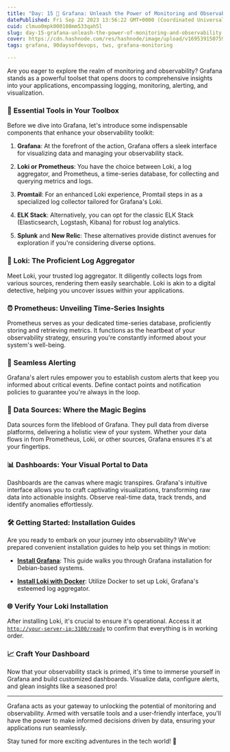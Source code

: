 ```yaml
---
title: "Day: 15 🚀 Grafana: Unleash the Power of Monitoring and Observability"
datePublished: Fri Sep 22 2023 13:56:22 GMT+0000 (Coordinated Universal Time)
cuid: clmuo0mpk000108mm533qah5l
slug: day-15-grafana-unleash-the-power-of-monitoring-and-observability
cover: https://cdn.hashnode.com/res/hashnode/image/upload/v1695391507597/7acf6184-f16b-440e-9f3d-cab30e771cb1.png
tags: grafana, 90daysofdevops, tws, grafana-monitoring

---
```


Are you eager to explore the realm of monitoring and observability? Grafana stands as a powerful toolset that opens doors to comprehensive insights into your applications, encompassing logging, monitoring, alerting, and visualization.

### 🔧 **Essential Tools in Your Toolbox**

Before we dive into Grafana, let's introduce some indispensable components that enhance your observability toolkit:

1. **Grafana**: At the forefront of the action, Grafana offers a sleek interface for visualizing data and managing your observability stack.
    
2. **Loki or Prometheus**: You have the choice between Loki, a log aggregator, and Prometheus, a time-series database, for collecting and querying metrics and logs.
    
3. **Promtail**: For an enhanced Loki experience, Promtail steps in as a specialized log collector tailored for Grafana's Loki.
    
4. **ELK Stack**: Alternatively, you can opt for the classic ELK Stack (Elasticsearch, Logstash, Kibana) for robust log analytics.
    
5. **Splunk** and **New Relic**: These alternatives provide distinct avenues for exploration if you're considering diverse options.
    

### 🌌 **Loki: The Proficient Log Aggregator**

Meet Loki, your trusted log aggregator. It diligently collects logs from various sources, rendering them easily searchable. Loki is akin to a digital detective, helping you uncover issues within your applications.

### ⏰ **Prometheus: Unveiling Time-Series Insights**

Prometheus serves as your dedicated time-series database, proficiently storing and retrieving metrics. It functions as the heartbeat of your observability strategy, ensuring you're constantly informed about your system's well-being.

### 🚨 **Seamless Alerting**

Grafana's alert rules empower you to establish custom alerts that keep you informed about critical events. Define contact points and notification policies to guarantee you're always in the loop.

### 💾 **Data Sources: Where the Magic Begins**

Data sources form the lifeblood of Grafana. They pull data from diverse platforms, delivering a holistic view of your system. Whether your data flows in from Prometheus, Loki, or other sources, Grafana ensures it's at your fingertips.

### 📊 **Dashboards: Your Visual Portal to Data**

Dashboards are the canvas where magic transpires. Grafana's intuitive interface allows you to craft captivating visualizations, transforming raw data into actionable insights. Observe real-time data, track trends, and identify anomalies effortlessly.

### 🛠️ **Getting Started: Installation Guides**

Are you ready to embark on your journey into observability? We've prepared convenient installation guides to help you set things in motion:

* [**Install Grafana**](https://grafana.com/docs/grafana/latest/setup-grafana/installation/debian/): This guide walks you through Grafana installation for Debian-based systems.
    
* [**Install Loki with Docker**](https://grafana.com/docs/loki/latest/setup/install/docker/): Utilize Docker to set up Loki, Grafana's esteemed log aggregator.
    

### 🌐 **Verify Your Loki Installation**

After installing Loki, it's crucial to ensure it's operational. Access it at [`http://your-server-ip:3100/ready`](http://your-server-ip:3100/ready) to confirm that everything is in working order.

### 📈 **Craft Your Dashboard**

Now that your observability stack is primed, it's time to immerse yourself in Grafana and build customized dashboards. Visualize data, configure alerts, and glean insights like a seasoned pro!

---

Grafana acts as your gateway to unlocking the potential of monitoring and observability. Armed with versatile tools and a user-friendly interface, you'll have the power to make informed decisions driven by data, ensuring your applications run seamlessly.

Stay tuned for more exciting adventures in the tech world! 🌟